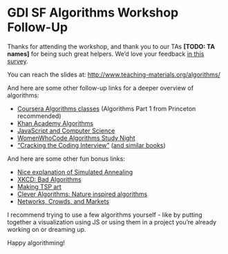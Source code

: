 # GDI SF Algorithms Workshop Follow-Up

Thanks for attending the workshop, and thank you to our TAs **[TODO: TA names]** for being such great helpers. We’d love your feedback [in this survey](https://docs.google.com/a/girldevelopit.com/forms/d/1nwx55EOUjoTH7uhVs1vYNRlFVUl6x4s1t4SBr3OHqXQ/viewform).

You can reach the slides at:
http://www.teaching-materials.org/algorithms/

And here are some other follow-up links for a deeper overview of algorithms:
* [Coursera Algorithms classes](https://www.coursera.org/courses?orderby=upcoming&search=algorithms) (Algorithms Part 1 from Princeton recommended)
* [Khan Academy Algorithms](http://khanacademy.org/algorithms)
* [JavaScript and Computer Science](http://www.nczonline.net/blog/tag/computer-science/)
* [WomenWhoCode Algorithms Study Night](http://www.meetup.com/Women-Who-Code-SF/events/226022764/)
* [“Cracking the Coding Interview”](http://www.amazon.com/Cracking-Coding-Interview-Programming-Questions/dp/098478280X/?tag=amazonsimilar-20) ([and similar books](http://www.books-like-this.com/098478280X))

And here are some other fun bonus links:
* [Nice explanation of Simulated Annealing](http://katrinaeg.com/simulated-annealing.html)
* [XKCD: Bad Algorithms](http://xkcd.com/1185/)
* [Making TSP art](http://www.oberlin.edu/math/faculty/bosch/making-tspart-page.html)
* [Clever Algorithms: Nature inspired algorithms](http://www.cleveralgorithms.com/)
* [Networks, Crowds, and Markets](http://www.cs.cornell.edu/home/kleinber/networks-book/)

I recommend trying to use a few algorithms yourself - like by putting together a visualization using JS or using them in a project you’re already working on or dreaming up.

Happy algorithming!

